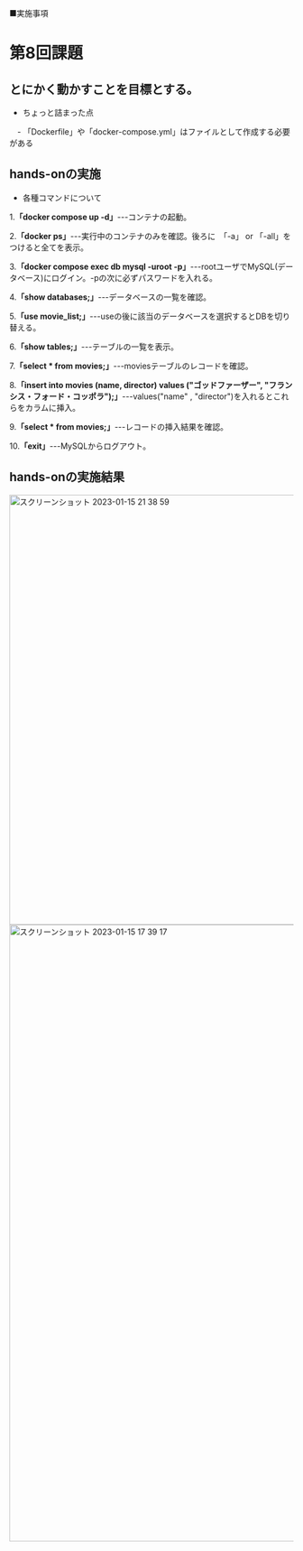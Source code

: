 ■実施事項
# 第8回課題
## とにかく動かすことを目標とする。
- ちょっと詰まった点

　- 「Dockerfile」や「docker-compose.yml」はファイルとして作成する必要がある

## hands-onの実施

- 各種コマンドについて

1.__「docker compose up -d」__---コンテナの起動。

2.__「docker ps」__---実行中のコンテナのみを確認。後ろに　「-a」 or 「-all」をつけると全てを表示。

3.__「docker compose exec db mysql -uroot -p」__---rootユーザでMySQL(データベース)にログイン。-pの次に必ずパスワードを入れる。

4.__「show databases;」__---データベースの一覧を確認。

5.__「use movie_list;」__---useの後に該当のデータベースを選択するとDBを切り替える。

6.__「show tables;」__---テーブルの一覧を表示。

7.__「select * from movies;」__---moviesテーブルのレコードを確認。

8.__「insert into movies (name, director) values ("ゴッドファーザー", "フランシス・フォード・コッポラ");」__---values("name" , "director")を入れるとこれらをカラムに挿入。

9.__「select * from movies;」__---レコードの挿入結果を確認。

10.__「exit」__---MySQLからログアウト。

## hands-onの実施結果

<img width="762" alt="スクリーンショット 2023-01-15 21 38 59" src="https://user-images.githubusercontent.com/120763272/212542234-f70525a7-5599-45c9-9254-e584ced1f71f.png">


<img width="1093" alt="スクリーンショット 2023-01-15 17 39 17" src="https://user-images.githubusercontent.com/120763272/212542237-63acf5dd-22c1-4e89-b0d1-b91712ed8975.png">

